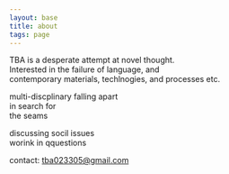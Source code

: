 ```yaml
---
layout: base
title: about
tags: page
---
```


TBA is a desperate attempt at novel thought.  
Interested in the failure of language, and  
contemporary materials, techlnogies, and processes etc.

multi-discplinary 
falling apart  
in search for  
the seams

discussing socil issues  
worink in qquestions

contact: tba023305@gmail.com